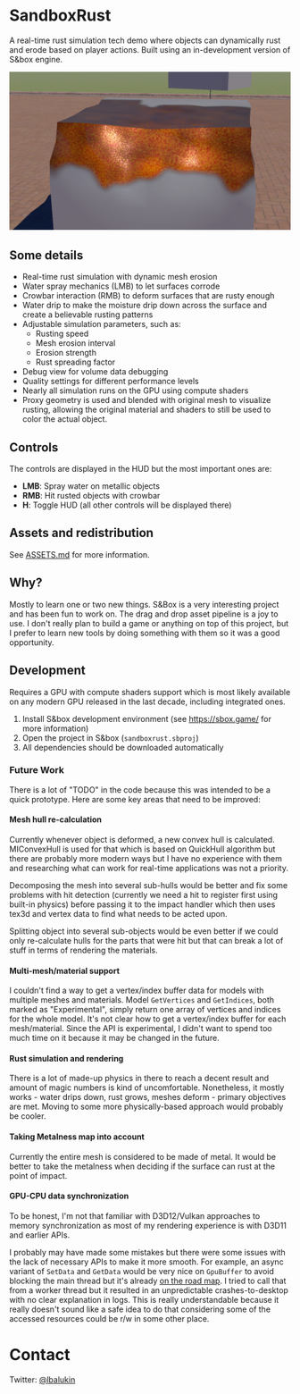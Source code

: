 # SandboxRust

A real-time rust simulation tech demo where objects can dynamically rust and erode based on player actions. Built using an in-development version of S&box engine.

![GIF placeholder](media/720p.png)

## Some details

- Real-time rust simulation with dynamic mesh erosion
- Water spray mechanics (LMB) to let surfaces corrode
- Crowbar interaction (RMB) to deform surfaces that are rusty enough
- Water drip to make the moisture drip down across the surface and create a believable rusting patterns
- Adjustable simulation parameters, such as:
  - Rusting speed
  - Mesh erosion interval
  - Erosion strength
  - Rust spreading factor
- Debug view for volume data debugging
- Quality settings for different performance levels
- Nearly all simulation runs on the GPU using compute shaders
- Proxy geometry is used and blended with original mesh to visualize rusting, allowing the original material and shaders to still be used to color the actual object.

## Controls

The controls are displayed in the HUD but the most important ones are:
- **LMB**: Spray water on metallic objects
- **RMB**: Hit rusted objects with crowbar
- **H**: Toggle HUD (all other controls will be displayed there)

## Assets and redistribution

See [ASSETS.md](ASSETS.md) for more information.

## Why?

Mostly to learn one or two new things. S&Box is a very interesting project and has been fun to work on. The drag and drop asset pipeline is a joy to use. I don't really plan to build a game or anything on top of this project, but I prefer to learn new tools by doing something with them so it was a good opportunity.

## Development

Requires a GPU with compute shaders support which is most likely available on any modern GPU released in the last decade, including integrated ones.

1. Install S&box development environment (see https://sbox.game/ for more information)
2. Open the project in S&box (`sandboxrust.sbproj`)
3. All dependencies should be downloaded automatically

### Future Work 

There is a lot of "TODO" in the code because this was intended to be a quick prototype. Here are some key areas that need to be improved:

#### Mesh hull re-calculation

Currently whenever object is deformed, a new convex hull is calculated. MIConvexHull is used for that which is based on QuickHull algorithm but there are probably more modern ways but I have no experience with them and researching what can work for real-time applications was not a priority.

Decomposing the mesh into several sub-hulls would be better and fix some problems with hit detection (currently we need a hit to register first using built-in physics) before passing it to the impact handler which then uses tex3d and vertex data to find what needs to be acted upon.

Splitting object into several sub-objects would be even better if we could only re-calculate hulls for the parts that were hit but that can break a lot of stuff in terms of rendering the materials.

#### Multi-mesh/material support

I couldn't find a way to get a vertex/index buffer data for models with multiple meshes and materials. Model `GetVertices` and `GetIndices`, both marked as "Experimental", simply return one array of vertices and indices for the whole model. It's not clear how to get a vertex/index buffer for each mesh/material. Since the API is experimental, I didn't want to spend too much time on it because it may be changed in the future.

#### Rust simulation and rendering

There is a lot of made-up physics in there to reach a decent result and amount of magic numbers is kind of uncomfortable. Nonetheless, it mostly works - water drips down, rust grows, meshes deform - primary objectives are met. Moving to some more physically-based approach would probably be cooler.

#### Taking Metalness map into account

Currently the entire mesh is considered to be made of metal. It would be better to take the metalness when deciding if the surface can rust at the point of impact.

#### GPU-CPU data synchronization

To be honest, I'm not that familiar with D3D12/Vulkan approaches to memory synchronization as most of my rendering experience is with D3D11 and earlier APIs.

I probably may have made some mistakes but there were some issues with the lack of necessary APIs to make it more smooth. For example, an async variant of `SetData` and `GetData` would be very nice on `GpuBuffer` to avoid blocking the main thread but it's already [on the road map](https://github.com/Facepunch/sbox-issues/issues/7270). I tried to call that from a worker thread but it resulted in an unpredictable crashes-to-desktop with no clear explanation in logs. This is really understandable because it really doesn't sound like a safe idea to do that considering some of the accessed resources could be r/w in some other place.

# Contact

Twitter: [@lbalukin](https://x.com/lbalukin)
